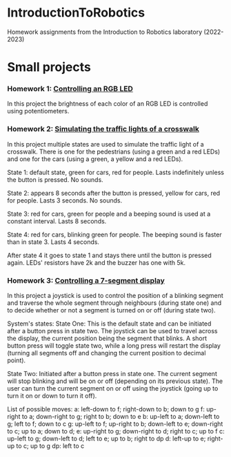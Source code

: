 # IntroductionToRobotics
Homework assignments from the Introduction to Robotics laboratory (2022-2023)
# Small projects
### Homework 1: [Controlling an RGB LED](/Lab2)
In this project the brightness of each color of an RGB LED is controlled using potentiometers.

### Homework 2: [Simulating the traffic lights of a crosswalk](/Lab3)
In this project multiple states are used to simulate the traffic light of a crosswalk. There is one for the pedestrians (using a green and a red LEDs) 
and one for the cars (using a green, a yellow and a red LEDs).

State 1: default state, green for cars, red for people. Lasts indefinitely unless the button is pressed. No sounds.

State 2: appears 8 seconds after the button is pressed, yellow for cars, red for people. Lasts 3 seconds. No sounds.

State 3: red for cars, green for people and a beeping sound is used at a constant interval. Lasts 8 seconds.

State 4: red for cars, blinking green for people. The beeping sound is faster than in state 3. Lasts 4 seconds.

After state 4 it goes to state 1 and stays there until the button is pressed again.
LEDs' resistors have 2k and the buzzer has one with 5k.

### Homework 3: [Controlling a 7-segment display](/Lab4)
In this project a joystick is used to control the position of a blinking segment and traverse the whole segment through neighbours (during state one)
and to decide whether or not a segment is turned on or off (during state two).

System's states:
State One: This is the default state and can be initiated after a button press in state two. The joystick can be used to travel across the display, the
current position being the segment that blinks. A short button press will toggle state two, while a long press will restart the display (turning all
segments off and changing the current position to decimal point).

State Two: Initiated after a button press in state one. The current segment will stop blinking and will be on or off (depending on its previous state).
The user can turn the current segment on or off using the joystick (going up to turn it on or down to turn it off).

List of possible moves:
a: left-down to f; right-down to b; down to g
f: up-right to a; down-right to g; right to b; down to e
b: up-left to a; down-left to g; left to f; down to c
g: up-left to f; up-right to b; down-left to e; down-right to c; up to a; down to d;
e: up-right to g; down-right to d; right to c; up to f
c: up-left to g; down-left to d; left to e; up to b; right to dp
d: left-up to e; right-up to c; up to g
dp: left to c

